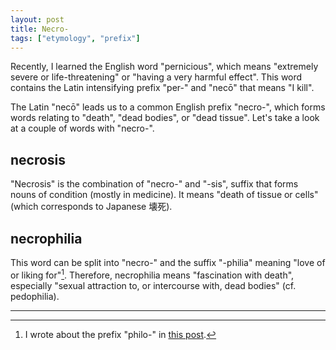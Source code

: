 ```yaml
---
layout: post
title: Necro-
tags: ["etymology", "prefix"]
---
```


Recently, I learned the English word "pernicious", which means "extremely severe or life-threatening" or "having a very harmful effect".
This word contains the Latin intensifying prefix "per-" and "necō" that means "I kill".

The Latin "necō" leads us to a common English prefix "necro-", which forms words relating to "death", "dead bodies", or "dead tissue".
Let's take a look at a couple of words with "necro-".

## necrosis
"Necrosis" is the combination of "necro-" and "-sis", suffix that forms nouns of condition (mostly in medicine).
It means "death of tissue or cells" (which corresponds to Japanese 壊死).

## necrophilia
This word can be split into "necro-" and the suffix "-philia" meaning "love of or liking for"[^post-philo].
Therefore, necrophilia means "fascination with death", especially "sexual attraction to, or intercourse with, dead bodies" (cf. pedophilia).

---

[^post-philo]: I wrote about the prefix "philo-" in [this post](https://koki-yamaguchi.github.io/2021/10/26/philo.html).